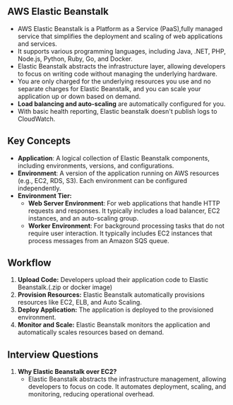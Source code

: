 ## AWS Elastic Beanstalk

- AWS Elastic Beanstalk is a Platform as a Service (PaaS),fully managed service that simplifies the deployment and scaling of web applications and services. 
- It supports various programming languages, including Java, .NET, PHP, Node.js, Python, Ruby, Go, and Docker. 
- Elastic Beanstalk abstracts the infrastructure layer, allowing developers to focus on writing code without managing the underlying hardware.
- You are only charged for the underlying resources you use and no separate charges for Elastic Beanstalk, and you can scale your application up or down based on demand.
- **Load balancing and auto-scaling** are automatically configured for you.
- With basic health reporting, Elastic beanstalk doesn't publish logs to CloudWatch.


## Key Concepts
- **Application**: A logical collection of Elastic Beanstalk components, including environments, versions, and configurations.
- **Environment**: A version of the application running on AWS resources (e.g., EC2, RDS, S3). Each environment can be configured independently.
- **Environment Tier:**
    - **Web Server Environment**: For web applications that handle HTTP requests and responses. It typically includes a load balancer, EC2 instances, and an auto-scaling group.
    - **Worker Environment**: For background processing tasks that do not require user interaction. It typically includes EC2 instances that process messages from an Amazon SQS queue.

## Workflow
1. **Upload Code:** Developers upload their application code to Elastic Beanstalk.(.zip or docker image)
2. **Provision Resources:** Elastic Beanstalk automatically provisions resources like EC2, ELB, and Auto Scaling.
3. **Deploy Application:** The application is deployed to the provisioned environment.
4. **Monitor and Scale:** Elastic Beanstalk monitors the application and automatically scales resources based on demand.

## Interview Questions
1. **Why Elastic Beanstalk over EC2?**
   - Elastic Beanstalk abstracts the infrastructure management, allowing developers to focus on code. It automates deployment, scaling, and monitoring, reducing operational overhead.
